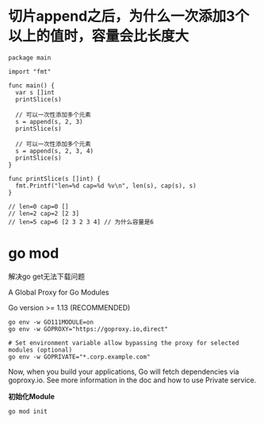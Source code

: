 # 切片append之后，为什么一次添加3个以上的值时，容量会比长度大

```
package main

import "fmt"

func main() {
  var s []int
  printSlice(s)

  // 可以一次性添加多个元素
  s = append(s, 2, 3)
  printSlice(s)

  // 可以一次性添加多个元素
  s = append(s, 2, 3, 4)
  printSlice(s)
}

func printSlice(s []int) {
  fmt.Printf("len=%d cap=%d %v\n", len(s), cap(s), s)
}

// len=0 cap=0 []
// len=2 cap=2 [2 3]
// len=5 cap=6 [2 3 2 3 4] // 为什么容量是6
```

# go mod

解决go get无法下载问题

A Global Proxy for Go Modules

Go version >= 1.13 (RECOMMENDED)
```
go env -w GO111MODULE=on
go env -w GOPROXY="https://goproxy.io,direct"

# Set environment variable allow bypassing the proxy for selected modules (optional)
go env -w GOPRIVATE="*.corp.example.com"
```
Now, when you build your applications, Go will fetch dependencies via goproxy.io. See more information in the doc and how to use Private service.

**初始化Module**
```
go mod init
```